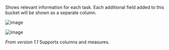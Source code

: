 Shows relevant information for each task. Each additional field added to this bucket will be shown as a separate column.

![image](https://github.com/Profitbase/PowerBI-visuals-Gantt/assets/82056309/eed56275-065f-4f28-a541-e22ddba581ea)


![image](https://github.com/Profitbase/PowerBI-visuals-Gantt/assets/82056309/5a838100-a282-41ba-8e40-7aec06bc0215)


_From version 1.1_ 
Supports columns and measures.